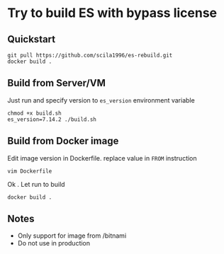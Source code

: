 # Try to build ES with bypass license

## Quickstart

   ```
   git pull https://github.com/scila1996/es-rebuild.git
   docker build .
   ```
   
## Build from Server/VM

Just run and specify version to `es_version` environment variable

   ```
   chmod +x build.sh
   es_version=7.14.2 ./build.sh 
   ```


## Build from Docker image

Edit image version in Dockerfile. replace value in `FROM` instruction

   ```
   vim Dockerfile
   ```

Ok . Let run to build

   ```
   docker build .
   ```
   
## Notes

* Only support for image from /bitnami
* Do not use in production

